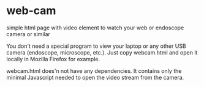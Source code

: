 # web-cam
simple html page with video element to watch your web or endoscope camera or similar

You don't need a special program to view your laptop or any other USB camera (endoscope, microscope, etc.).
Just copy webcam.html and open it locally in Mozilla Firefox for example.

webcam.html does'n not have any dependencies. It contains only the minimal Javascript needed to open the video stream from the camera.
